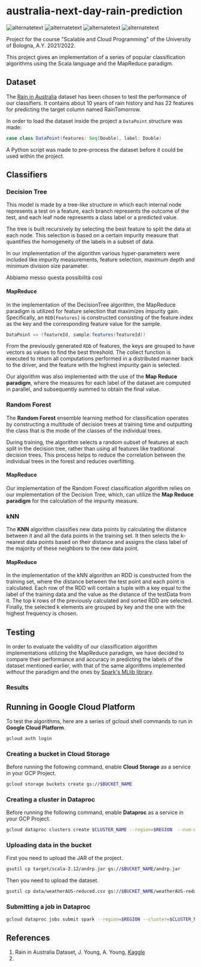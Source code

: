 # australia-next-day-rain-prediction
<p>
  <img src="https://img.shields.io/badge/Scala-2.12.15-red" alt="alternatetext">
  <img src="https://img.shields.io/badge/Spark-3.3.2-orange" alt="alternatetext">
  <img src="https://img.shields.io/badge/jdk-11.0.18-green" alt="alternatetext">
<img src="https://img.shields.io/badge/sbt-1.7.3-blue" alt="alternatetext">

</p>

Project for the course "Scalable and Cloud Programming" of the University of Bologna, A.Y. 2021/2022.

This project gives an implementation of a series of popular classification algorithms using the Scala language and the MapReduce paradigm.

## Dataset

The [Rain in Australia](https://www.kaggle.com/datasets/jsphyg/weather-dataset-rattle-package) dataset has been chosen to test the performance of our classifiers.
It contains about 10 years of rain history and has 22 features for predicting the target column named RainTomorrow.

In order to load the dataset inside the project a `DataPoint` structure was made:

```scala
case class DataPoint(features: Seq[Double], label: Double)
```

A Python script was made to pre-process the dataset before it could be used within the project.

## Classifiers

### Decision Tree

This model is made by a tree-like structure in which each internal node represents a test on a feature, each branch represents the outcome of the test, and each leaf node represents a class label or a predicted value.

The tree is built recursively by selecting the best feature to split the data at each node. This selection is based on a certain impurity measure that quantifies the homogeneity of the labels in a subset of data.

In our implementation of the algorithm various hyper-parameters were included like impurity measurements, feature selection, maximum depth and minimum division size parameter.

Abbiamo messo questa possibilità così

#### MapReduce

In the implementation of the DecisionTree algorithm, the MapReduce paradigm is utilized for feature selection that maximizes impurity gain. Specifically, an `RDD[Features]` is constructed consisting of the feature index as the key and the corresponding feature value for the sample.

```scala
DataPoint => (featureId, sample.features(featureId))
```

From the previously generated `RDD` of features, the keys are grouped to have vectors as values to find the best threshold. The collect function is executed to return all computations performed in a distributed manner back to the driver, and the feature with the highest impurity gain is selected.

Our algorithm was also implemented with the use of the **Map Reduce paradigm**, where the measures for each label of the dataset are computed in parallel, and subsequently summed to obtain the final value.

### Random Forest
The **Random Forest** ensemble learning method for classification operates by constructing a multitude of decision trees at training time and outputting the class that is the mode of the classes of the individual trees.

During training, the algorithm selects a random subset of features at each split in the decision tree, rather than using all features like traditional decision trees. This process helps to reduce the correlation between the individual trees in the forest and reduces overfitting.

#### MapReduce

Our implementation of the Random Forest classification algorithm relies on our implementation of the Decision Tree, which, can utilize the **Map Reduce paradigm** for the calculation of the impurity measure.

### kNN

The **KNN** algorithm classifies new data points by calculating the distance between it and all the data points in the training set. 
It then selects the k-nearest data points based on their distance and assigns the class label of the majority of these neighbors to the new data point. 

#### MapReduce

In the implementation of the kNN algorithm an RDD is constructed from the training set, where the distance between the test point and each point is calculated. Each row of the RDD will contain a tuple with a key equal to the label of the training data and the value as the distance of the testData from it. The top k rows of the previously calculated and sorted RDD are selected. Finally, the selected k elements are grouped by key and the one with the highest frequency is chosen.

## Testing
In order to evaluate the validity of our classification algorithm implementations utilizing  the MapReduce paradigm, 
we have decided to compare their performance and accuracy in predicting the labels of the dataset mentioned earlier, with that of the same algorithms implemented *without* the paradigm and the ones by [Spark's MLlib library](https://spark.apache.org/mllib/).

### Results

## Running in Google Cloud Platform
To test the algorithms, here are a series of gcloud shell commands to run in **Google Cloud Platform**.
```bash
gcloud auth login
```
### Creating a bucket in Cloud Storage
Before running the following command, enable **Cloud Storage** as a service in your GCP Project.
```bash
gcloud storage buckets create gs://$BUCKET_NAME
```

### Creating a cluster in Dataproc
Before running the following command, enable **Dataproc** as a service in your GCP Project.
```bash
gcloud dataproc clusters create $CLUSTER_NAME --region=$REGION  --num-workers=$NUM_WORKER --worker-machine-type=$WORKER_MACHINE_TYPE --image-version=$IMAGE_VERSION
```

### Uploading data in the bucket
First you need to upload the JAR of the project.
```bash
gsutil cp target/scala-2.12/andrp.jar gs://$BUCKET_NAME/andrp.jar
```
Then you need to upload the dataset.
```bash
gsutil cp data/weatherAUS-reduced.csv gs://$BUCKET_NAME/weatherAUS-reduced.csv
```

### Submitting a job in Dataproc
```bash
gcloud dataproc jobs submit spark --region=$REGION --cluster=$CLUSTER_NAME 
```

## References

1. Rain in Australia Dataset, J. Young, A. Young, [Kaggle](https://www.kaggle.com/datasets/jsphyg/weather-dataset-rattle-package)
2. 
